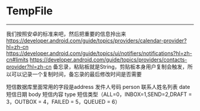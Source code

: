 # TempFile

***

我们按照安卓的标准来吧，然后把重要的信息拎出来
https://developer.android.com/guide/topics/providers/calendar-provider?hl=zh-cn
https://developer.android.com/guide/topics/ui/notifiers/notifications?hl=zh-cn#limits
https://developer.android.com/guide/topics/providers/contacts-provider?hl=zh-cn
备忘录，粘贴板就是String，剪贴板本身用户复制会触发，所以可以记录一个复制时间，备忘录的最后修改时间是否需要

短信数据库里面常用的字段是address 发件人号码
person 联系人姓名列表
date 短信日期
body 短信内容
type 短信类型（ALL=0，INBOX=1,SEND=2,DRAFT = 3，OUTBOX = 4，FAILED = 5，QUEUED = 6）
